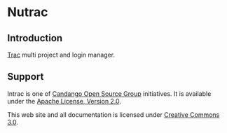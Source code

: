 # Nutrac

## Introduction

[Trac](https://trac.edgewall.org/) multi project and login manager.

## Support

Intrac is one of [Candango Open Source Group](http://www.candango.org/projects/) initiatives. It is available under
the [Apache License, Version 2.0](http://www.apache.org/licenses/LICENSE-2.0.html).

This web site and all documentation is licensed under [Creative Commons 3.0](http://creativecommons.org/licenses/by/3.0/).
